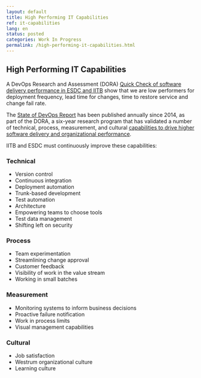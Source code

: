 ```yaml
---
layout: default
title: High Performing IT Capabilities
ref: it-capabilities
lang: en
status: posted
categories: Work In Progress
permalink: /high-performing-it-capabilities.html
---
```


## High Performing IT Capabilities

A DevOps Research and Assessment (DORA) [Quick Check of software delivery performance in ESDC and IITB](https://beta.devops-research.com/performance.html?leadtime=1&deployfreq=1&ttr=3&chgfail=4&industry=government) show that we are low performers for deployment frequency, lead time for changes, time to restore service and change fail rate.

The [State of DevOps Report](https://cloud.google.com/devops/state-of-devops/) has been published annually since 2014, as part of the DORA, a six-year research program that has validated a number of technical, process, measurement, and cultural [capabilities to drive higher software delivery and organizational performance](https://cloud.google.com/devops/#devops-capabilities).

IITB and ESDC must continuously improve these capabilities:

### Technical

- Version control
- Continuous integration
- Deployment automation
- Trunk-based development
- Test automation
- Architecture
- Empowering teams to choose tools
- Test data management
- Shifting left on security

### Process

- Team experimentation
- Streamlining change approval
- Customer feedback
- Visibility of work in the value stream
- Working in small batches

### Measurement

- Monitoring systems to inform business decisions
- Proactive failure notification
- Work in process limits
- Visual management capabilities

### Cultural

- Job satisfaction
- Westrum organizational culture
- Learning culture
